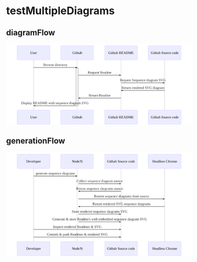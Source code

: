 # testMultipleDiagrams
## diagramFlow
![Image of diagramFlow](./diagramFlow.svg?sanitize=true)
## generationFlow
![Image of generationFlow](./generationFlow.svg?sanitize=true)
